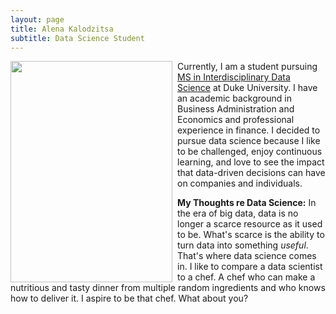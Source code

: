 ```yaml
---
layout: page
title: Alena Kalodzitsa
subtitle: Data Science Student 
---
```


<img  width = "259" height = "354" style="float:left; margin-right: 8px;" src="/assets/img/08200007.1.jpg" > 

   Currently, I am a student pursuing [MS in Interdisciplinary Data Science](https://datascience.duke.edu/) at Duke University. I have an academic background in Business Administration and Economics and professional experience in finance.  I decided to pursue data science because I like to be challenged, enjoy continuous learning, and love to see the impact that data-driven decisions can have on companies and individuals. 
   
   **My Thoughts re Data Science:** In the era of big data, data is no longer a scarce resource as it used to be. What's scarce is the ability to turn data into something *useful*. That's where data science comes in. I like to compare a data scientist to a chef. A chef who can make a nutritious and tasty dinner from multiple random ingredients and who knows how to deliver it. I aspire to be that chef. What about you? 
